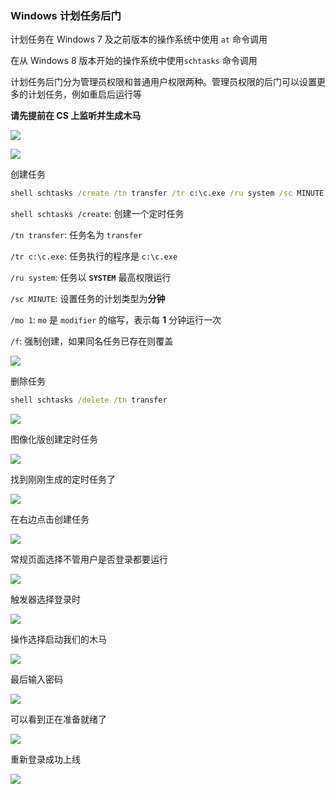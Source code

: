 ### Windows 计划任务后门

计划任务在 Windows 7 及之前版本的操作系统中使用 `at` 命令调用

在从 Windows 8 版本开始的操作系统中使用`schtasks` 命令调用

计划任务后门分为管理员权限和普通用户权限两种。管理员权限的后门可以设置更多的计划任务，例如重启后运行等

**请先提前在 CS 上监听并生成木马**

![](https://pic1.imgdb.cn/item/68d548abc5157e1a88324231.png)

![](https://pic1.imgdb.cn/item/68d54897c5157e1a883241aa.png)

创建任务

```cmd
shell schtasks /create /tn transfer /tr c:\c.exe /ru system /sc MINUTE /mo 1 /f
```

`shell schtasks /create`: 创建一个定时任务

`/tn transfer`: 任务名为 `transfer`

`/tr c:\c.exe`: 任务执行的程序是 `c:\c.exe`

`/ru system`: 任务以 **`SYSTEM`** 最高权限运行

`/sc MINUTE`: 设置任务的计划类型为**分钟**

`/mo 1`: `mo` 是 `modifier` 的缩写，表示每 **1** 分钟运行一次

`/f`: 强制创建，如果同名任务已存在则覆盖

![](https://pic1.imgdb.cn/item/68d54832c5157e1a88323f2c.png)

删除任务

```cmd
shell schtasks /delete /tn transfer
```

![](https://pic1.imgdb.cn/item/68d5487cc5157e1a883240f4.png)

图像化版创建定时任务

![](https://pic1.imgdb.cn/item/68d548dfc5157e1a883243f9.png)

找到刚刚生成的定时任务了

![](https://pic1.imgdb.cn/item/68d54900c5157e1a88324506.png)

在右边点击创建任务

![](https://pic1.imgdb.cn/item/68d5494cc5157e1a88324545.png)

常规页面选择不管用户是否登录都要运行

![](https://pic1.imgdb.cn/item/68d5497bc5157e1a88324581.png)

触发器选择登录时

![](https://pic1.imgdb.cn/item/68d54a3ac5157e1a88324609.png)

操作选择启动我们的木马

![](https://pic1.imgdb.cn/item/68d54a65c5157e1a88324643.png)

最后输入密码

![](https://pic1.imgdb.cn/item/68d54a8ac5157e1a88324666.png)

可以看到正在准备就绪了

![](https://pic1.imgdb.cn/item/68d54a9dc5157e1a8832466e.png)

重新登录成功上线

![](https://pic1.imgdb.cn/item/68d54afbc5157e1a883246b4.png)
